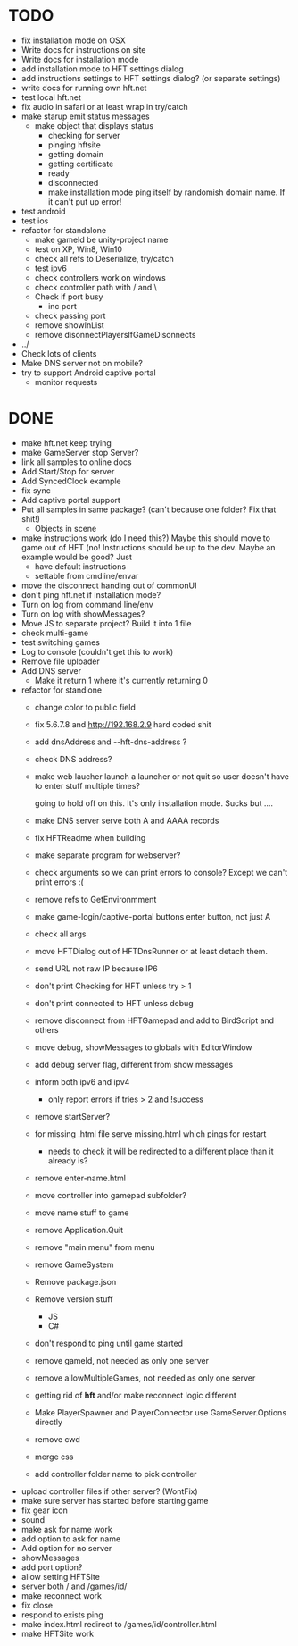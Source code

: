 ﻿TODO
====

*   fix installation mode on OSX
*   Write docs for instructions on site
*   Write docs for installation mode
*   add installation mode to HFT settings dialog
*   add instructions settings to HFT settings dialog? (or separate settings)
*   write docs for running own hft.net
*   test local hft.net
*   fix audio in safari or at least wrap in try/catch
*   make starup emit status messages
    *   make object that displays status
        *   checking for server
        *   pinging hftsite
        *   getting domain
        *   getting certificate
        *   ready
        *   disconnected
        *   make installation mode ping itself by randomish domain name. If it can't put up error!
*   test android
*   test ios
*   refactor for standalone
    *   make gameId be unity-project name
    *   test on XP, Win8, Win10
    *   check all refs to Deserialize, try/catch
    *   test ipv6
    *   check controllers work on windows
    *   check controller path with / and \
    *   Check if port busy
        *   inc port
    *   check passing port
    *   remove showInList
    *   remove disonnectPlayersIfGameDisonnects
*   ../
*   Check lots of clients
*   Make DNS server not on mobile?
*   try to support Android captive portal
    *   monitor requests

DONE
====

*   make hft.net keep trying
*   make GameServer stop Server?
*   link all samples to online docs
*   Add Start/Stop for server
*   Add SyncedClock example
*   fix sync
*   Add captive portal support
*   Put all samples in same package? (can't because one folder? Fix that shit!)
    *   Objects in scene
*   make instructions work (do I need this?) Maybe this should move to game out of HFT
    (no! Instructions should be up to the dev. Maybe an example would be good? Just
    *   have default instructions
    *   settable from cmdline/envar
*   move the disconnect handing out of commonUI
*   don't ping hft.net if installation mode?
*   Turn on log from command line/env
*   Turn on log with showMessages?
*   Move JS to separate project? Build it into 1 file
*   check multi-game
*   test switching games
*   Log to console (couldn't get this to work)
*   Remove file uploader
*   Add DNS server
    *   Make it return 1 where it's currently returning 0
*   refactor for standlone
    *   change color to public field
    *   fix 5.6.7.8 and http://192.168.2.9 hard coded shit
    *   add dnsAddress and --hft-dns-address ?
    *   check DNS address?
    *   make web laucher launch a launcher or not quit so user doesn't have to enter stuff multiple times?

        going to hold off on this. It's only installation mode. Sucks but ....

    *   make DNS server serve both A and AAAA records
    *   fix HFTReadme when building
    *   make separate program for webserver?
    *   check arguments so we can print errors to console? Except we can't print errors :(
    *   remove refs to GetEnvironmment
    *   make game-login/captive-portal buttons enter button, not just A
    *   check all args
    *   move HFTDialog out of HFTDnsRunner or at least detach them.
    *   send URL not raw IP because IP6
    *   don't print Checking for HFT unless try > 1
    *   don't print connected to HFT unless debug
    *   remove disconnect from HFTGamepad and add to BirdScript and others
    *   move debug, showMessages to globals with EditorWindow
    *   add debug server flag, different from show messages
    *   inform both ipv6 and ipv4
        *   only report errors if tries > 2 and !success
    *   remove startServer?
    *   for missing .html file serve missing.html which pings for restart
        *   needs to check it will be redirected to a different place than it already is?
    *   remove enter-name.html
    *   move controller into gamepad subfolder?
    *   move name stuff to game
    *   remove Application.Quit
    *   remove "main menu" from menu
    *   remove GameSystem
    *   Remove package.json
    *   Remove version stuff
        *   JS
        *   C#
    *   don't respond to ping until game started
    *   remove gameId, not needed as only one server
    *   remove allowMultipleGames, not needed as only one server
    *   getting rid of __hft__ and/or make reconnect logic different
    *   Make PlayerSpawner and PlayerConnector use GameServer.Options directly
    *   remove cwd
    *   merge css
    *   add controller folder name to pick controller
*   upload controller files if other server? (WontFix)
*   make sure server has started before starting game
*   fix gear icon
*   sound
*   make ask for name work
*   add option to ask for name
*   Add option for no server
*   showMessages
*   add port option?
*   allow setting HFTSite
*   server both / and /games/id/
*   make reconnect work
*   fix close
*   respond to exists ping
*   make index.html redirect to /games/id/controller.html
*   make HFTSite work

